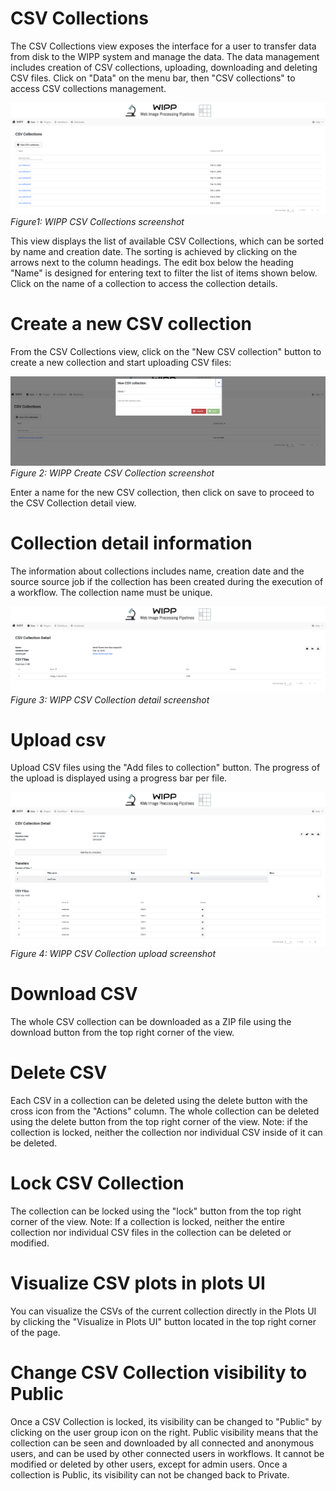 # CSV Collections

The CSV Collections view exposes the interface for a user to transfer data from disk to the WIPP system and manage the data. 
The data management includes creation of CSV collections, uploading, downloading and deleting CSV files. 
Click on "Data" on the menu bar, then "CSV collections" to access CSV collections management. 

![](csv-collections-list.png)
*Figure1: WIPP CSV Collections screenshot*

This view displays the list of available CSV Collections, which can be sorted by name and creation date. 
The sorting is achieved by clicking on the arrows next to the column headings. 
The edit box below the heading "Name" is designed for entering text to filter the list of items shown below. 
Click on the name of a collection to access the collection details.


# Create a new CSV collection

From the CSV Collections view, click on the "New CSV collection" button to create a new collection and start uploading CSV files:

![](csv-collections-new.png)
*Figure 2: WIPP Create CSV Collection screenshot*

Enter a name for the new CSV collection, then click on save to proceed to the CSV Collection detail view.

# Collection detail information

The information about collections includes name, creation date and the source source job if the collection has been created during the execution of a workflow. 
The collection name must be unique.

![](csv-collections-detail.png)
*Figure 3: WIPP CSV Collection detail screenshot*

# Upload csv

Upload CSV files using the "Add files to collection" button.
The progress of the upload is displayed using a progress bar per file.

![](csv-collections-upload.png)
*Figure 4: WIPP CSV Collection upload screenshot*

# Download CSV

The whole CSV collection can be downloaded as a ZIP file using the download button from the top right corner of the view.

# Delete CSV

Each CSV in a collection can be deleted using the delete button with the cross icon from the "Actions" column. 
The whole collection can be deleted using the delete button from the top right corner of the view.
Note: if the collection is locked, neither the collection nor individual CSV inside of it can be deleted.

# Lock CSV Collection
 
The collection can be locked using the "lock" button from the top right corner of the view.
Note: If a collection is locked, neither the entire collection nor individual CSV files in the collection can be deleted or modified.

# Visualize CSV plots in plots UI

You can visualize the CSVs of the current collection directly in the Plots UI by clicking  the "Visualize in Plots UI" button located in the top right corner of the page.

# Change CSV Collection visibility to Public

Once a CSV Collection is locked, its visibility can be changed to "Public" by clicking on the user group icon on the right. 
Public visibility means that the collection can be seen and downloaded by all connected and anonymous users, and can be used by other connected users in workflows. It cannot be modified or deleted by other users, except for admin users.
Once a collection is Public, its visibility can not be changed back to Private.
